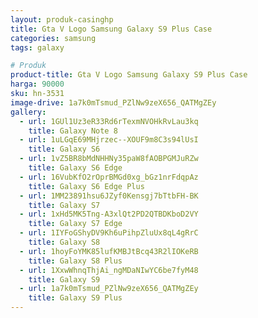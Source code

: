 ```yaml
---
layout: produk-casinghp
title: Gta V Logo Samsung Galaxy S9 Plus Case
categories: samsung
tags: galaxy

# Produk
product-title: Gta V Logo Samsung Galaxy S9 Plus Case
harga: 90000
sku: hn-3531
image-drive: 1a7k0mTsmud_PZlNw9zeX656_QATMgZEy
gallery:
  - url: 1GUl1Uz3eR33Rd6rTexmNVOHkRvLau3kq
    title: Galaxy Note 8
  - url: 1uLGqE69MHjrzec--XOUF9m8C3s94lUsI
    title: Galaxy S6
  - url: 1vZ5BR8bMdNHHNy35paW8fAOBPGMJuRZw
    title: Galaxy S6 Edge
  - url: 16VubKfO2rOprBMGd0xg_bGz1nrFdqpAz
    title: Galaxy S6 Edge Plus
  - url: 1MM23891hsu6JZyf0Kensgj7bTtbFH-BK
    title: Galaxy S7
  - url: 1xHd5MK5Tng-A3xlQt2PD2QTBDKboD2VY
    title: Galaxy S7 Edge
  - url: 1IYFoGShyDV9Kh6uPihpZluUx8qL4gRrC
    title: Galaxy S8
  - url: 1hoyFoYMK85lufKMBJtBcq43R2lIOKeRB
    title: Galaxy S8 Plus
  - url: 1XxwWhnqThjAi_ngMDaNIwYC6be7fyM48
    title: Galaxy S9
  - url: 1a7k0mTsmud_PZlNw9zeX656_QATMgZEy
    title: Galaxy S9 Plus
---
```

